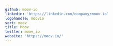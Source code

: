 ```yaml
---
github: moov-io
linkedin: 'https://linkedin.com/company/moov-io'
logohandle: moovio
sort: moov
title: Moov
twitter: moov_io
website: 'https://moov.io/'
---
```

